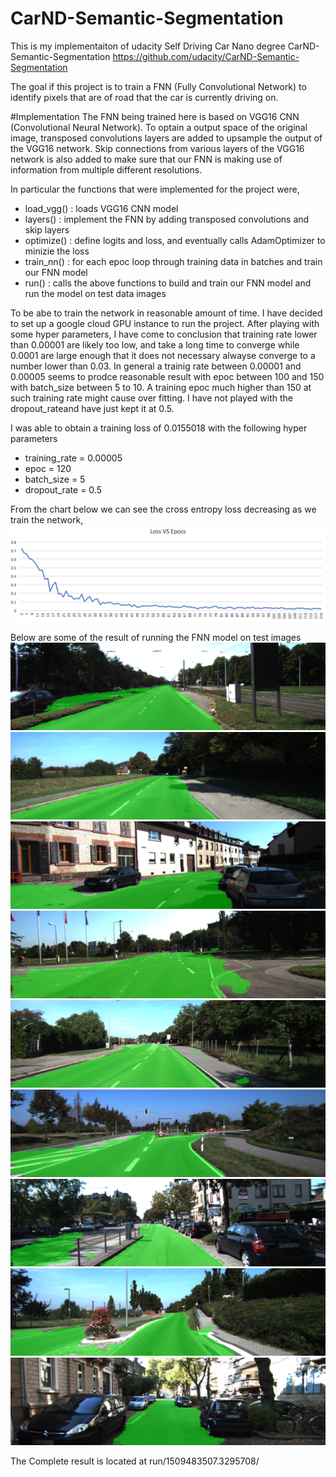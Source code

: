 # CarND-Semantic-Segmentation
This is my implementaiton of udacity Self Driving Car Nano degree CarND-Semantic-Segmentation
https://github.com/udacity/CarND-Semantic-Segmentation

The goal if this project is to train a FNN (Fully Convolutional Network) to identify pixels that are of road that the car is currently driving on.

#Implementation
The FNN being trained here is based on VGG16 CNN (Convolutional Neural Network). To optain a output space of the original image, transposed convolutions layers are added to upsample the output of the VGG16 network. Skip connections from various layers of the VGG16 network is also added to make sure that our FNN is making use of information from multiple different resolutions.

In particular the functions that were implemented for the project were, 
* load_vgg() : loads VGG16 CNN model
* layers() : implement the FNN by adding transposed convolutions and skip layers
* optimize() : define logits and loss, and eventually calls AdamOptimizer to minizie the loss
* train_nn() : for each epoc loop through training data in batches and train our FNN model
* run() : calls the above functions to build and train our FNN model and run the model on test data images 

To be abe to train the network in reasonable amount of time. I have decided to set up a google cloud GPU instance to run the project. 
After playing with some hyper parameters, I have come to conclusion that training rate lower than 0.00001 are likely too low, and take a long time to converge while 0.0001 are large enough that it does not necessary alwayse converge to a number lower than 0.03. In general a trainig rate between 0.00001 and 0.00005 seems to prodce reasonable result with epoc between 100 and 150 with batch_size between 5 to 10. A training epoc much higher than 150 at such training rate might cause over fitting. I have not played with the dropout_rateand have just kept it at 0.5.

I was able to obtain a training loss of 0.0155018 with the following hyper parameters
* training_rate = 0.00005
* epoc = 120
* batch_size = 5
* dropout_rate = 0.5

From the chart below we can see the cross entropy loss decreasing as we train the network,
![alt text](readme_img/lossVSepoc.png)

Below are some of the result of running the FNN model on test images
![alt text](readme_img/um_000000.png)
![alt text](readme_img/um_000050.png)
![alt text](readme_img/um_000095.png)
![alt text](readme_img/umm_000000.png)
![alt text](readme_img/umm_000050.png)
![alt text](readme_img/umm_000093.png)
![alt text](readme_img/uu_000000.png)
![alt text](readme_img/uu_000050.png)
![alt text](readme_img/uu_000099.png)

The Complete result is located at 
run/1509483507.3295708/
